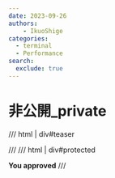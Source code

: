 ```yaml
---
date: 2023-09-26
authors: 
    - IkuoShige
categories:
  - terminal
  - Performance
search:
  exclude: true
---
```


# 非公開_private

/// html | div#teaser
<script id="autostart">
const ctheme = 'css/w3-theme-44bb4f-mono';
document.getElementById('theme-auto').href = base_url + '/' + ctheme + '.css';
document.getElementById('theme-light').href = base_url + '/' + ctheme + '-light.css';
document.getElementById('theme-dark').href = base_url + '/' + ctheme + '-dark.css';
</script>

///
/// html | div#protected

<!-- パスワード突破後の内容  -->
**You approved**
///

